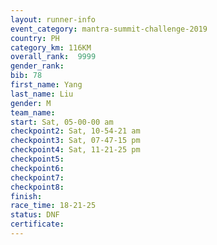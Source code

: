 ```yaml
---
layout: runner-info 
event_category: mantra-summit-challenge-2019 
country: PH
category_km: 116KM
overall_rank:  9999
gender_rank: 
bib: 78
first_name: Yang
last_name: Liu
gender: M
team_name: 
start: Sat, 05-00-00 am
checkpoint2: Sat, 10-54-21 am
checkpoint3: Sat, 07-47-15 pm
checkpoint4: Sat, 11-21-25 pm
checkpoint5: 
checkpoint6: 
checkpoint7: 
checkpoint8: 
finish: 
race_time: 18-21-25
status: DNF
certificate: 
---
```

